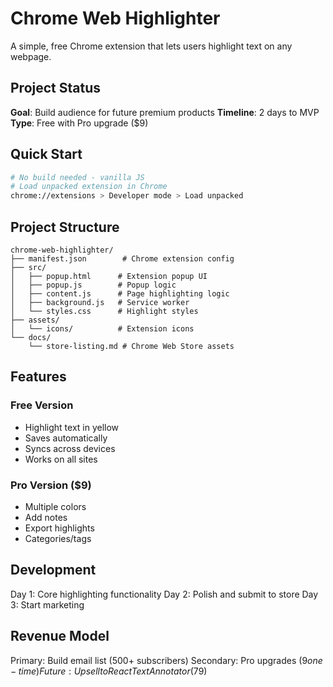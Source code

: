 # Chrome Web Highlighter

A simple, free Chrome extension that lets users highlight text on any webpage.

## Project Status

**Goal**: Build audience for future premium products
**Timeline**: 2 days to MVP
**Type**: Free with Pro upgrade ($9)

## Quick Start

```bash
# No build needed - vanilla JS
# Load unpacked extension in Chrome
chrome://extensions > Developer mode > Load unpacked
```

## Project Structure

```
chrome-web-highlighter/
├── manifest.json        # Chrome extension config
├── src/
│   ├── popup.html      # Extension popup UI
│   ├── popup.js        # Popup logic
│   ├── content.js      # Page highlighting logic
│   ├── background.js   # Service worker
│   └── styles.css      # Highlight styles
├── assets/
│   └── icons/          # Extension icons
└── docs/
    └── store-listing.md # Chrome Web Store assets
```

## Features

### Free Version
- Highlight text in yellow
- Saves automatically
- Syncs across devices
- Works on all sites

### Pro Version ($9)
- Multiple colors
- Add notes
- Export highlights
- Categories/tags

## Development

Day 1: Core highlighting functionality
Day 2: Polish and submit to store
Day 3: Start marketing

## Revenue Model

Primary: Build email list (500+ subscribers)
Secondary: Pro upgrades ($9 one-time)
Future: Upsell to React Text Annotator ($79)